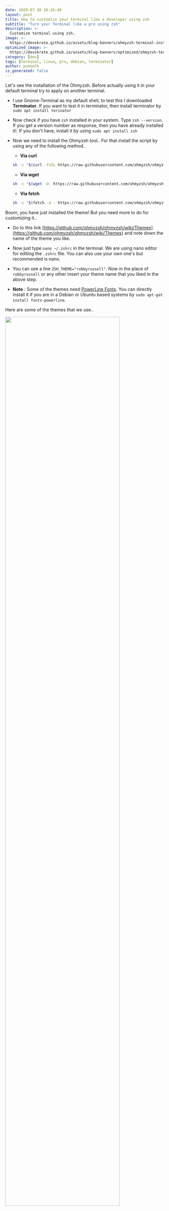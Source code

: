 ```yaml
---
date: 2020-07-30 16:26:40
layout: post
title: How to customize your terminal like a developer using zsh
subtitle: "Turn your Terminal like a pro using zsh"
description: >-
  Customize terminal using zsh.
image: >-
  https://devskrate.github.io/assets/blog-banners/ohmyzsh-terminal-installation.jpg
optimized_image: >-
  https://devskrate.github.io/assets/blog-banners/optimized/ohmyzsh-terminal-installation.webp
category: [dev]
tags: [terminal, linux, pro, debian, terminator]
author: puneeth
is_generated: false
---
```


Let's see the installation of the Ohmyzsh. Before actually using it in your default terminal try to apply on another terminal.

+ I use Gnome-Terminal as my default shell, to test this I downloaded **Terminator**. If you want to test it in terminator, then install terminator by `sudo apt install terinator`
+ Now check if you have `zsh` installed in your system. Type `zsh --version`. If you get a version number as response, then you have already installed it!. If you don't have, install it by using `sudo apt install zsh`

+ Now we need to install the Ohmyzsh tool.. For that install the script by using any of the following method..
    - **Via curl**
    ```bash
    sh -c "$(curl -fsSL https://raw.githubusercontent.com/ohmyzsh/ohmyzsh/master/tools/install.sh)"
    ```
    - **Via wget**
    ```bash
    sh -c "$(wget -O- https://raw.githubusercontent.com/ohmyzsh/ohmyzsh/master/tools/install.sh)"
    ```
    - **Via fetch**
    ```bash
    sh -c "$(fetch -o - https://raw.githubusercontent.com/ohmyzsh/ohmyzsh/master/tools/install.sh)"
    ```
Boom, you have just installed the theme! But you need more to do for customizing it..

+ Go to this link [https://github.com/ohmyzsh/ohmyzsh/wiki/Themes](https://github.com/ohmyzsh/ohmyzsh/wiki/Themes) and note down the name of the theme you like.

+ Now just type `nano ~/.zshrc` in the terminal. We are using nano editor for editing the `.zshrc` file. You can also use your own one's but recommended is nano.

+ You can see a line `ZSH_THEME="robbyrussell"`. Now in the place of `robbyrussell` or any other insert your theme name that you liked in the above step.

+ **Note** :
Some of the themes need [PowerLine Fonts](https://github.com/powerline/fonts). You can directly install it if you are in a Debian or Ubuntu based systems by `sudo apt-get install fonts-powerline`. 

Here are some of the themes that we use..

<div class="slide-show">

<a href="https://devskrate.github.io/assets/images/dev/terminal/ohmyzsh-agnoster.jpg" data-lightbox="image-1" data-title="Ohmyzsh agnoster theme"><img width="85%" src="https://devskrate.github.io/assets/images/dev/terminal/ohmyzsh-agnoster.jpg"></a>
<a href="https://devskrate.github.io/assets/images/dev/terminal/ohmyfish-batman.png" data-lightbox="image-1" data-title="Ohmyfish Batman theme"><img width="85%" src="https://devskrate.github.io/assets/images/dev/terminal/ohmyfish-batman.png"></a>
<a href="https://devskrate.github.io/assets/images/dev/terminal/ohmyfish-bobthefish.png" data-lightbox="image-1" data-title="Ohmyfish Bobthefish theme"><img width="85%" src="https://devskrate.github.io/assets/images/dev/terminal/ohmyfish-bobthefish.png"></a>

</div>

**Links for devs and interested**:

- Ohmyzsh : [https://github.com/ohmyzsh/ohmyzsh](https://github.com/ohmyzsh/ohmyzsh)
- PowerLineFonts : [https://github.com/powerline/fonts](https://github.com/powerline/fonts)
- Ohmyfish : [https://github.com/oh-my-fish/oh-my-fish](https://github.com/oh-my-fish/oh-my-fish)